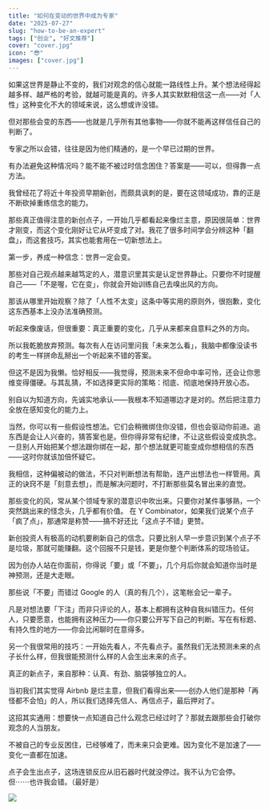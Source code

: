 ```yaml
---
title: "如何在变动的世界中成为专家"
date: "2025-07-27"
slug: "how-to-be-an-expert"
tags: ["创业", "好文推荐"]
cover: "cover.jpg"
icon: "😎"
images: ["cover.jpg"]
---
```

如果这世界是静止不变的，我们对观念的信心就能一路线性上升。某个想法经得起越多样、越严格的考验，就越可能是真的。许多人其实默默相信这一点——对「人性」这种变化不大的领域来说，这么想或许没错。



但对那些会变的东西——也就是几乎所有其他事物——你就不能再这样信任自己的判断了。



专家之所以会错，往往是因为他们精通的，是一个早已过期的世界。



有办法避免这种情况吗？能不能不被过时信念困住？答案是——可以，但得靠一点方法。



我曾经花了将近十年投资早期新创，而颇具讽刺的是，要在这领域成功，靠的正是不断砍掉重练信念的能力。



那些真正值得注意的新创点子，一开始几乎都看起来像烂主意，原因很简单：世界才刚变，而这个变化刚好让它从坏变成了对。我花了很多时间学会分辨这种「翻盘」，而这套技巧，其实也能套用在一切新想法上。



第一步，养成一种信念：世界一定会变。



那些对自己观点越来越笃定的人，潜意识里其实是认定世界静止。只要你不时提醒自己——「不是喔，它在变」，你就会开始训练自己去嗅出风的方向。



那该从哪里开始观察？除了「人性不太变」这条中等实用的原则外，很抱歉，变化这东西基本上没办法准确预测。



听起来像废话，但很重要：真正重要的变化，几乎从来都来自意料之外的方向。



所以我乾脆放弃预测。每次有人在访问里问我「未来怎么看」，我脑中都像没读书的考生一样拼命乱掰出一个听起来不错的答案。



但这不是因为我懒。恰好相反——我觉得，预测未来不但命中率可怜，还会让你思维变得僵硬。与其乱猜，不如选择更实际的策略：彻底、彻底地保持开放心态。



别自以为知道方向，先诚实地承认——我根本不知道哪边才是对的。然后把注意力全放在感知变化的能力上。



当然，你可以有一些假设性想法。它们会稍微绑住你没错，但也会驱动你前进。追东西是会让人兴奋的，猜答案也是。但你得非常有纪律，不让这些假设变成执念。
一旦别人开始把某个想法跟你绑在一起，那个想法就更可能变成你想相信的东西——这时你就该加倍怀疑它。



我相信，这种偏被动的做法，不只对判断想法有帮助，连产出想法也一样管用。真正的诀窍不是「刻意去想」，而是解决问题时，不打断那些莫名冒出来的直觉。



那些变化的风，常从某个领域专家的潜意识中吹出来。只要你对某件事够熟，一个突然跳出来的怪念头，几乎都有价值。
在 Y Combinator，如果我们说某个点子「疯了点」，那通常是称赞——搞不好还比「这点子不错」更赞。



新创投资人有极高的动机要刷新自己的信念。只要比别人早一步意识到某个点子不是垃圾，那就可能赚翻。这个回报不只是钱，更是你整个判断体系的现场验证。



因为创办人站在你面前，你得说「要」或「不要」，几个月后你就会知道你当时是神预测，还是大走眼。



那些说「不要」而错过 Google 的人（真的有几个），这笔帐会记一辈子。



凡是对想法要「下注」而非只评论的人，基本上都拥有这种自我纠错压力。任何人，只要愿意，也能拥有这种压力——你只要公开写下自己的判断。写在有标题、有持久性的地方——你会比闲聊时在意得多。



另一个我很常用的技巧：一开始先看人，不先看点子。虽然我们无法预测未来的点子长什么样，但我很能预测什么样的人会生出未来的点子。



真正的新点子，来自那种：认真、有劲、脑袋够独立的人。



当初我们其实觉得 Airbnb 是烂主意，但我们看得出来——创办人他们是那种「再怪都不会怕」的人，所以我们选择先信人、再信点子，最后押对了。



这招其实通用：想要快一点知道自己什么观念已经过时了？那就去跟那些会打破你观念的人当朋友。



不被自己的专业反困住，已经够难了，而未来只会更难。因为变化不是加速了——变化一直都在加速。



点子会生出点子，这场连锁反应从旧石器时代就没停过。我不认为它会停。
但⋯⋯也许我会错。（最好是）




![](https://prod-files-secure.s3.us-west-2.amazonaws.com/112d0858-5090-4d34-a606-b75eb8d65fd2/46476355-9cf3-4e99-9b7a-3531bc426380/1000202064.png?X-Amz-Algorithm=AWS4-HMAC-SHA256&X-Amz-Content-Sha256=UNSIGNED-PAYLOAD&X-Amz-Credential=ASIAZI2LB466RNNV4RD4%2F20251001%2Fus-west-2%2Fs3%2Faws4_request&X-Amz-Date=20251001T074421Z&X-Amz-Expires=3600&X-Amz-Security-Token=IQoJb3JpZ2luX2VjEHgaCXVzLXdlc3QtMiJHMEUCIQD%2BouVlRPSAU7ECgq%2FfCauUQtNnWJlVY7NlEHFeatCj3wIgTPASHUi379WgldX9pTNGB79OSAqzurn%2FDSAdFBMlEOkq%2FwMIERAAGgw2Mzc0MjMxODM4MDUiDDqoNOfYBYtIUYXJAyrcA5kje2TNZcEsVinCdd6PV0SVZwidDo4PGtBpEwkuzeJk9rOKYZxyuuM2Q4p2HiH8BxxE7iypkUO7jQ7s2u%2BIVEiy0ID10VqhMKF5WXiJ08LRtSiR7uxwFdLOl42swAbGuOFWCYws3s0wOqGBleNCRSBarXT45Wx6%2FQT35gdlpGsodGSW3aCVarr9cYSgYhqNmvS3PWk%2FduRYxGRz1dGDCsbT0MgWcUUYve9N7jIiqBKfsPABJx0iEsW4PemXUhucVxiDFueIT%2BaXZckquL3ZbpvSBSyZgp2hToGLlB4ZE7I2YIXVg3ZcI4VUmqOSZP8QBYAtE3i1vphLdX79mp6P9k%2BGbiXVeMQd12%2B%2B8X3xL7nRn706ydOKoXV2muRJqC2J6adm0HTZxSsEZCxpYdGhKkh49tqMZo8HC3jSFu6Z237dvrAonU02h%2F3xrMvkWoiyjPWDI0oybwWNbHsIxVncU%2BWSSehP73ThaN9G7FYzNnvsd0rh9Pnedi9PV68E6x%2BBPOAj1JhFqOCjj6f8IB7ZwRx34E9a9AP9IY65b%2FnBXyAbsRkHGzqNd2lf1hC2DeL282w1jTcw7PkYBS6V970r6TDxqiGUW1hWfwBlxjT%2FwSszcouD7SwvrZDLXPY1MOSz88YGOqUBMFyOODPzC4HrRcKNgnp%2FeXv9zZodqyw%2F2TfHoPsySTsG%2BN4ij7Vg0ycOC5I%2F6a1syMI6fqz%2BYtdSe1x%2Fi2H8qKoFpuvi%2BJEnxyBeAB846EotyAZY2jfBCE6mxPcdcPT6Gr5ajdTPhHVdtXj71VnZ6VKbNco6lUytauzDczMifbFB1B5dtyW1YeAx4up%2BP1pXEF7v1XSVWnQjBpOW47vdFnREIU56&X-Amz-Signature=6949d9141afe4a76dc1754a7c8eb8bae530dd7b99f7c27aa49b4ca51bf1bb7f6&X-Amz-SignedHeaders=host&x-amz-checksum-mode=ENABLED&x-id=GetObject)

